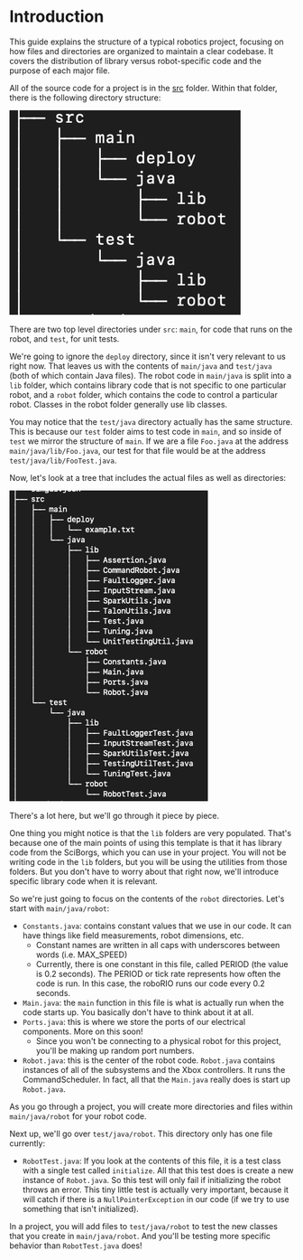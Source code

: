# Introduction
This guide explains the structure of a typical robotics project, focusing on how files and directories are organized to maintain a clear codebase. It covers the distribution of library versus robot-specific code and the purpose of each major file. 

All of the source code for a project is in the [src](https://github.com/SciBorgs/SciGuidesRobotBase/tree/main/src) folder. Within that folder, there is the following directory structure:

![](/images/sciguides-robot-base-file-tree-dirs.png)

There are two top level directories under `src`: `main`, for code that runs on the robot, and `test`, for unit tests.

We're going to ignore the `deploy` directory, since it isn't very relevant to us right now. That leaves us with the contents of `main/java` and `test/java` (both of which contain Java files). The robot code in `main/java` is split into a `lib` folder, which contains library code that is not specific to one particular robot, and a `robot` folder, which contains the code to control a particular robot. Classes in the robot folder generally use lib classes.

You may notice that the `test/java` directory actually has the same structure. This is because our `test` folder aims to test code in `main`, and so inside of `test` we mirror the structure of `main`. If we are a file `Foo.java` at the address `main/java/lib/Foo.java`, our test for that file would be at the address `test/java/lib/FooTest.java`.

Now, let's look at a tree that includes the actual files as well as directories:

![](/images/sciguides-robot-base-file-tree.png)

There's a lot here, but we'll go through it piece by piece.

One thing you might notice is that the `lib` folders are very populated. That's because one of the main points of using this template is that it has library code from the SciBorgs, which you can use in your project. You will not be writing code in the `lib` folders, but you will be using the utilities from those folders. But you don't have to worry about that right now, we'll introduce specific library code when it is relevant.

So we're just going to focus on the contents of the `robot` directories. Let's start with `main/java/robot`:
- `Constants.java`: contains constant values that we use in our code. It can have things like field measurements, robot dimensions, etc.
	- Constant names are written in all caps with underscores between words (i.e. MAX_SPEED)
	- Currently, there is one constant in this file, called PERIOD (the value is 0.2 seconds). The PERIOD or tick rate represents how often the code is run. In this case, the roboRIO runs our code every 0.2 seconds.
- `Main.java`: the `main` function in this file is what is actually run when the code starts up. You basically don't have to think about it at all.
- `Ports.java`: this is where we store the ports of our electrical components. More on this soon!
	- Since you won't be connecting to a physical robot for this project, you'll be making up random port numbers.
- `Robot.java`: this is the center of the robot code. `Robot.java` contains instances of all of the subsystems and the Xbox controllers. It runs the CommandScheduler. In fact, all that the `Main.java` really does is start up `Robot.java`.

As you go through a project, you will create more directories and files within `main/java/robot` for your robot code.

Next up, we'll go over `test/java/robot`. This directory only has one file currently:
- `RobotTest.java`: If you look at the contents of this file, it is a test class with a single test called `initialize`. All that this test does is create a new instance of `Robot.java`. So this test will only fail if initializing the robot throws an error. This tiny little test is actually very important, because it will catch if there is a `NullPointerException` in our code (if we try to use something that isn't initialized).

In a project, you will add files to `test/java/robot` to test the new classes that you create in `main/java/robot`. And you'll be testing more specific behavior than `RobotTest.java` does!